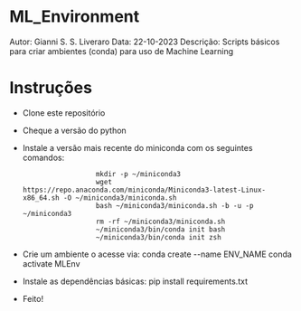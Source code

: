 # ML_Environment
Autor: Gianni S. S. Liveraro
Data: 22-10-2023
Descrição: Scripts básicos para criar ambientes (conda) para uso de Machine Learning


# Instruções
- Clone este repositório
- Cheque a versão do python
- Instale a versão mais recente do miniconda com os seguintes comandos:
                        
                        mkdir -p ~/miniconda3
                        wget https://repo.anaconda.com/miniconda/Miniconda3-latest-Linux-x86_64.sh -O ~/miniconda3/miniconda.sh
                        bash ~/miniconda3/miniconda.sh -b -u -p ~/miniconda3
                        rm -rf ~/miniconda3/miniconda.sh
                        ~/miniconda3/bin/conda init bash
                        ~/miniconda3/bin/conda init zsh

- Crie um ambiente o acesse via:
                        conda create --name ENV_NAME
                        conda activate MLEnv

- Instale as dependências básicas:
                        pip install requirements.txt

- Feito!
